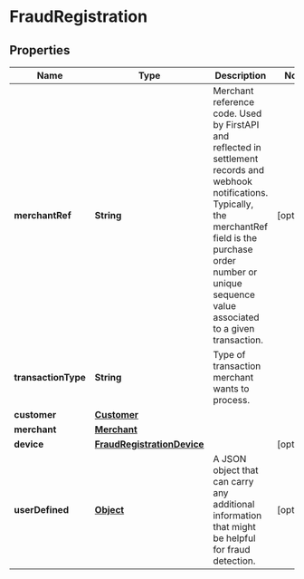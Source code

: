
# FraudRegistration

## Properties
Name | Type | Description | Notes
------------ | ------------- | ------------- | -------------
**merchantRef** | **String** | Merchant reference code. Used by FirstAPI and reflected in settlement records and webhook notifications. Typically, the merchantRef field is the purchase order number or unique sequence value associated to a given transaction. |  [optional]
**transactionType** | **String** | Type of transaction merchant wants to process. | 
**customer** | [**Customer**](Customer.md) |  | 
**merchant** | [**Merchant**](Merchant.md) |  | 
**device** | [**FraudRegistrationDevice**](FraudRegistrationDevice.md) |  |  [optional]
**userDefined** | [**Object**](.md) | A JSON object that can carry any additional information that might be helpful for fraud detection. |  [optional]




